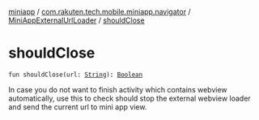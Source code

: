 [miniapp](../../index.md) / [com.rakuten.tech.mobile.miniapp.navigator](../index.md) / [MiniAppExternalUrlLoader](index.md) / [shouldClose](./should-close.md)

# shouldClose

`fun shouldClose(url: `[`String`](https://kotlinlang.org/api/latest/jvm/stdlib/kotlin/-string/index.html)`): `[`Boolean`](https://kotlinlang.org/api/latest/jvm/stdlib/kotlin/-boolean/index.html)

In case you do not want to finish activity which contains webview automatically, use this to
check should stop the external webview loader and send the current url to mini app view.

